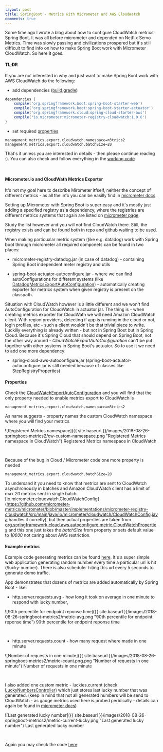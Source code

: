 ```yaml
---
layout: post
title: SpringBoot - Metrics with Micrometer and AWS CloudWatch
comments: true
---
```

Some time ago I wrote a blog about how to configure CloudWatch metrics Spring Boot. It was all before micrometer and depended on Netflix Servo Metrics.
Time was slowly passing and civilizations prospered but it's still difficult to find info on how to make Spring Boot work with Micrometer CloudWatch.
So here it goes.


#### TL;DR

If you are not interested in why and just want to make Spring Boot work with AWS CloudWatch do the following:

* add dependencies ([build.gradle](https://github.com/dkublik/micrometer-aws-example/blob/master/build.gradle))

```groovy
dependencies {
	compile('org.springframework.boot:spring-boot-starter-web')
    compile('org.springframework.boot:spring-boot-starter-actuator')
    compile('org.springframework.cloud:spring-cloud-starter-aws')
    compile('io.micrometer:micrometer-registry-cloudwatch:1.0.6')
}
```

* set required [properties](https://github.com/dkublik/micrometer-aws-example/blob/master/src/main/resources/application.properties)

```
management.metrics.export.cloudwatch.namespace=m3trics2
management.metrics.export.cloudwatch.batchSize=20
```

That's it unless you are interested in details - then please continue reading :).
You can also check and follow everything in the [working code](https://github.com/dkublik/micrometer-aws-example)

&nbsp;


#### Micrometer.io and CloudWath Metrics Exporter


It's not my goal here to describe Mirometer itfself, neither the concept of different metrics - as all the info you can be easilly find in [micrometer docs](https://micrometer.io/docs).

Setting up Micrometer with Spring Boot is super easy and it's mostly just adding a specified registry as a dependency, where the registries are different metrics systems that again are listed on [micrometer page](https://micrometer.io/docs).

Study the list however and you will not find CloudWatch there. Still, the registry exists and can be found both in [repo](https://repo.spring.io/libs-release/io/micrometer/) and 
[github](https://github.com/micrometer-metrics/micrometer/tree/master/implementations) waiting to be used.

When making particualar metric system ((ike e.g. datadog) work with Spring boot through micrometer all required componets can be found in two places:

* micrometer-registry-datadog.jar (in case of datadog) - containing Spring Boot independent meter registry and utils

* spring-boot-actuator-autoconfigure.jar - where we can find autoConfigurations for different systems (like [DatadogMetricsExportAutoConfiguration](https://github.com/spring-projects/spring-boot/blob/master/spring-boot-project/spring-boot-actuator-autoconfigure/src/main/java/org/springframework/boot/actuate/autoconfigure/metrics/export/datadog/DatadogMetricsExportAutoConfiguration.java)) - automatically creating exporter for metrics system when given registry is present on the classpath.


Situation with CloudWatch however is a little different and we won't find AutoConfiguration for CloudWatch in actuator jar.
The thing is - when creating metrics exporter for CloudWath we will need Amazon CloudWatch client. With region providers, detecting if app is running in the cloud or not, login profiles, etc - such a client wouldn't be that trivial piece to write. Luckilly everything is already written - but not in Spring Boot but in Spring Cloud.
Because it's Spring Cloud that should depend on Spring Boot, not the other way around - _CloudWatchExportAutoConfiguration_ can't be put together with other systems in Spring Boot's actuator. So to use it we need to add one more dependency:

* spring-cloud-aws-autoconfigure.jar
(spring-boot-actuator-autoconfigure.jar is still needed because of classes like StepRegistryProperties)


#### Properties

Check the [CloudWatchExportAutoConfiguration](https://github.com/spring-cloud/spring-cloud-aws/blob/master/spring-cloud-aws-autoconfigure/src/main/java/org/springframework/cloud/aws/autoconfigure/metrics/CloudWatchExportAutoConfiguration.java) and you will find that the only property needed to enable metrics export to CloudWatch is

```
management.metrics.export.cloudwatch.namespace=m3trics2
```

As name suggests - property names the custom CloudWatch namespace where you will find your metrics.

![Registered Metrics namespace]({{ site.baseurl }}/images/2018-08-26-springboot-metrics2/cw-custom-namespace.png "Registered Metrics namespace in CloudWatch")
Registered Metrics namespace in CloudWatch

&nbsp;


Because of the bug in Cloud / Micrometer code one more property is needed

```
management.metrics.export.cloudwatch.batchSize=20
```

To undersand it you need to know that metrics are sent to CloudWatch asynchronously in batches and Amazon CloudWatch client has a limit of max _20_ metrics sent in single batch.
[io.micrometer.cloudwatch.CloudWatchConfig](https://github.com/micrometer-metrics/micrometer/blob/master/implementations/micrometer-registry-cloudwatch/src/main/java/io/micrometer/cloudwatch/CloudWatchConfig.java  handles it corretly),
but then actual properties are taken from [org.springframework.cloud.aws.autoconfigure.metric.CloudWatchProperties](https://github.com/spring-cloud/spring-cloud-aws/blob/master/spring-cloud-aws-autoconfigure/src/main/java/org/springframework/cloud/aws/autoconfigure/metrics/CloudWatchProperties.java) and this one just takes the _batchSize_ from property or sets default value to _10000_ not caring about AWS restriction.


#### Example metrics

Example code generating metrics can be found [here](https://github.com/dkublik/micrometer-aws-example).
It's a super simple web application generating random number every time a particular url is hit (/lucky-number). There is also scheduler hiting this url every 5 seconds to generate demo traffic.

App demonstrates that dozens of metrics are added automatically by Spring Boot - like:
* http.server.requests.avg - how long it took on average in one minute to respond with lucky number,

![90th percentile for endpoint reponse time]({{ site.baseurl }}/images/2018-08-26-springboot-metrics2/metric-avg.png "90th percentile for endpoint reponse time")
90th percentile for endpoint reponse time

&nbsp;

* http.server.requests.count - how many request where made in one minute

![Number of requests in one minute]({{ site.baseurl }}/images/2018-08-26-springboot-metrics2/metric-count.png.png "Number of requests in one minute")
Number of requests in one minute

&nbsp;

I also added one custom metric - luckies.current (check [LuckyNumbersController](https://github.com/dkublik/micrometer-aws-example/blob/master/src/main/java/pl/dk/m3trics2/LuckyNumbersController.java)) which just stores last lucky number that was generated.
(keep in mind that not all generated numbers will be send to CloudWatch - as gauge metrics used here is probed peridically - details can again be found in [micrometer docs](https://micrometer.io/docs))

![Last generated lucky number]({{ site.baseurl }}/images/2018-08-26-springboot-metrics2/metric-current-lucky.png "Last generated lucky number")
Last generated lucky number

&nbsp;

Again you may check the code [here](https://github.com/dkublik/m3trics)

&nbsp;

